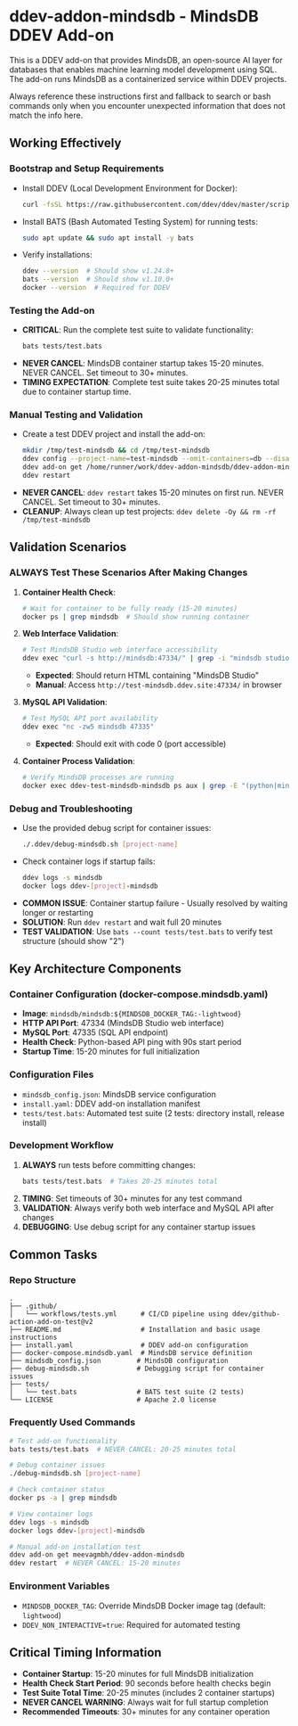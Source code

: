 # ddev-addon-mindsdb - MindsDB DDEV Add-on

This is a DDEV add-on that provides MindsDB, an open-source AI layer for databases that enables machine learning model development using SQL. The add-on runs MindsDB as a containerized service within DDEV projects.

Always reference these instructions first and fallback to search or bash commands only when you encounter unexpected information that does not match the info here.

## Working Effectively

### Bootstrap and Setup Requirements
- Install DDEV (Local Development Environment for Docker):
  ```bash
  curl -fsSL https://raw.githubusercontent.com/ddev/ddev/master/scripts/install_ddev.sh | bash
  ```
- Install BATS (Bash Automated Testing System) for running tests:
  ```bash
  sudo apt update && sudo apt install -y bats
  ```
- Verify installations:
  ```bash
  ddev --version  # Should show v1.24.8+
  bats --version  # Should show v1.10.0+
  docker --version  # Required for DDEV
  ```

### Testing the Add-on
- **CRITICAL**: Run the complete test suite to validate functionality:
  ```bash
  bats tests/test.bats
  ```
- **NEVER CANCEL**: MindsDB container startup takes 15-20 minutes. NEVER CANCEL. Set timeout to 30+ minutes.
- **TIMING EXPECTATION**: Complete test suite takes 20-25 minutes total due to container startup time.

### Manual Testing and Validation
- Create a test DDEV project and install the add-on:
  ```bash
  mkdir /tmp/test-mindsdb && cd /tmp/test-mindsdb
  ddev config --project-name=test-mindsdb --omit-containers=db --disable-upload-dirs-warning
  ddev add-on get /home/runner/work/ddev-addon-mindsdb/ddev-addon-mindsdb
  ddev restart
  ```
- **NEVER CANCEL**: `ddev restart` takes 15-20 minutes on first run. NEVER CANCEL. Set timeout to 30+ minutes.
- **CLEANUP**: Always clean up test projects: `ddev delete -Oy && rm -rf /tmp/test-mindsdb`

## Validation Scenarios

### ALWAYS Test These Scenarios After Making Changes
1. **Container Health Check**:
   ```bash
   # Wait for container to be fully ready (15-20 minutes)
   docker ps | grep mindsdb  # Should show running container
   ```

2. **Web Interface Validation**:
   ```bash
   # Test MindsDB Studio web interface accessibility
   ddev exec "curl -s http://mindsdb:47334/" | grep -i "mindsdb studio"
   ```
   - **Expected**: Should return HTML containing "MindsDB Studio"
   - **Manual**: Access `http://test-mindsdb.ddev.site:47334/` in browser

3. **MySQL API Validation**:
   ```bash
   # Test MySQL API port availability  
   ddev exec "nc -zw5 mindsdb 47335"
   ```
   - **Expected**: Should exit with code 0 (port accessible)

4. **Container Process Validation**:
   ```bash
   # Verify MindsDB processes are running
   docker exec ddev-test-mindsdb-mindsdb ps aux | grep -E "(python|mindsdb)"
   ```

### Debug and Troubleshooting
- Use the provided debug script for container issues:
  ```bash
  ./.ddev/debug-mindsdb.sh [project-name]
  ```
- Check container logs if startup fails:
  ```bash
  ddev logs -s mindsdb
  docker logs ddev-[project]-mindsdb
  ```
- **COMMON ISSUE**: Container startup failure - Usually resolved by waiting longer or restarting
- **SOLUTION**: Run `ddev restart` and wait full 20 minutes
- **TEST VALIDATION**: Use `bats --count tests/test.bats` to verify test structure (should show "2")

## Key Architecture Components

### Container Configuration (docker-compose.mindsdb.yaml)
- **Image**: `mindsdb/mindsdb:${MINDSDB_DOCKER_TAG:-lightwood}`
- **HTTP API Port**: 47334 (MindsDB Studio web interface)
- **MySQL Port**: 47335 (SQL API endpoint)
- **Health Check**: Python-based API ping with 90s start period
- **Startup Time**: 15-20 minutes for full initialization

### Configuration Files
- `mindsdb_config.json`: MindsDB service configuration
- `install.yaml`: DDEV add-on installation manifest
- `tests/test.bats`: Automated test suite (2 tests: directory install, release install)

### Development Workflow
1. **ALWAYS** run tests before committing changes:
   ```bash
   bats tests/test.bats  # Takes 20-25 minutes total
   ```
2. **TIMING**: Set timeouts of 30+ minutes for any test command
3. **VALIDATION**: Always verify both web interface and MySQL API after changes
4. **DEBUGGING**: Use debug script for any container startup issues

## Common Tasks

### Repo Structure
```
.
├── .github/
│   └── workflows/tests.yml      # CI/CD pipeline using ddev/github-action-add-on-test@v2
├── README.md                    # Installation and basic usage instructions
├── install.yaml                 # DDEV add-on configuration
├── docker-compose.mindsdb.yaml  # MindsDB service definition
├── mindsdb_config.json         # MindsDB configuration
├── debug-mindsdb.sh            # Debugging script for container issues
├── tests/
│   └── test.bats               # BATS test suite (2 tests)
└── LICENSE                     # Apache 2.0 license
```

### Frequently Used Commands
```bash
# Test add-on functionality
bats tests/test.bats  # NEVER CANCEL: 20-25 minutes total

# Debug container issues  
./debug-mindsdb.sh [project-name]

# Check container status
docker ps -a | grep mindsdb

# View container logs
ddev logs -s mindsdb
docker logs ddev-[project]-mindsdb

# Manual add-on installation test
ddev add-on get meevagmbh/ddev-addon-mindsdb
ddev restart  # NEVER CANCEL: 15-20 minutes
```

### Environment Variables
- `MINDSDB_DOCKER_TAG`: Override MindsDB Docker image tag (default: `lightwood`)
- `DDEV_NON_INTERACTIVE=true`: Required for automated testing

## Critical Timing Information
- **Container Startup**: 15-20 minutes for full MindsDB initialization
- **Health Check Start Period**: 90 seconds before health checks begin
- **Test Suite Total Time**: 20-25 minutes (includes 2 container startups)
- **NEVER CANCEL WARNING**: Always wait for full startup completion
- **Recommended Timeouts**: 30+ minutes for any container operation